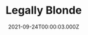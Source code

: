 ---
title: "Legally Blonde"
year: 2001
date: 2021-09-24T00:00:03.000Z
permalink: /almanac/movies/2021-09-24-legally-blonde/index.html
link: https://letterboxd.com/rknightuk/film/legally-blonde/2/
rating: 3
tmdbid: 8835
---
